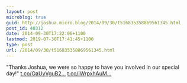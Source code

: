 ```yaml
---
layout: post
microblog: true
guid: http://joshua.micro.blog/2014/09/30/t516835358869561345.html
post_id: 40312
date: 2014-09-30T17:22:06+1100
lastmod: 2019-07-30T17:41:45+1100
type: post
url: /2014/09/30/t516835358869561345.html
---
```

"Thanks Joshua, we were so happy to have you involved in our special day!" [t.co/OaUyVguB2...](http://t.co/OaUyVguB2W) [t.co/IWrpxhAuM...](http://t.co/IWrpxhAuMm)
